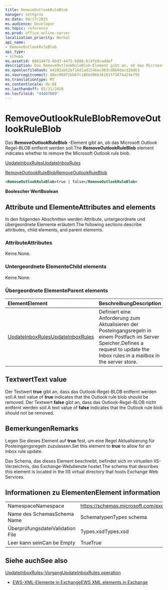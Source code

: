 ```yaml
---
title: RemoveOutlookRuleBlob
manager: sethgros
ms.date: 09/17/2015
ms.audience: Developer
ms.topic: reference
ms.prod: office-online-server
localization_priority: Normal
api_name:
- RemoveOutlookRuleBlob
api_type:
- schema
ms.assetid: 69614475-8bd3-4475-b988-614fe9cad8ef
description: Das RemoveOutlookRuleBlob-Element gibt an, ob das Microsoft Outlook Regel-BLOB entfernt werden soll.
ms.openlocfilehash: b4202ab52bf16d1ad1546ec963cd8b9dacd2bd63
ms.sourcegitcommit: 88ec988f2bb67c1866d06b361615f3674a24e795
ms.translationtype: MT
ms.contentlocale: de-DE
ms.lasthandoff: 05/31/2020
ms.locfileid: "44467669"
---
```

# <a name="removeoutlookruleblob"></a><span data-ttu-id="57efd-103">RemoveOutlookRuleBlob</span><span class="sxs-lookup"><span data-stu-id="57efd-103">RemoveOutlookRuleBlob</span></span>

<span data-ttu-id="57efd-104">Das **RemoveOutlookRuleBlob** -Element gibt an, ob das Microsoft Outlook Regel-BLOB entfernt werden soll.</span><span class="sxs-lookup"><span data-stu-id="57efd-104">The **RemoveOutlookRuleBlob** element indicates whether to remove the Microsoft Outlook rule blob.</span></span> 
  
[<span data-ttu-id="57efd-105">UpdateInboxRules</span><span class="sxs-lookup"><span data-stu-id="57efd-105">UpdateInboxRules</span></span>](updateinboxrules.md)
  
[<span data-ttu-id="57efd-106">RemoveOutlookRuleBlob</span><span class="sxs-lookup"><span data-stu-id="57efd-106">RemoveOutlookRuleBlob</span></span>](removeoutlookruleblob.md)
  
```XML
<RemoveOutlookRuleBlob>true | false</RemoveOutlookRuleBlob>
```

 <span data-ttu-id="57efd-107">**Boolescher Wert**</span><span class="sxs-lookup"><span data-stu-id="57efd-107">**Boolean**</span></span>
## <a name="attributes-and-elements"></a><span data-ttu-id="57efd-108">Attribute und Elemente</span><span class="sxs-lookup"><span data-stu-id="57efd-108">Attributes and elements</span></span>

<span data-ttu-id="57efd-109">In den folgenden Abschnitten werden Attribute, untergeordnete und übergeordnete Elemente erläutert.</span><span class="sxs-lookup"><span data-stu-id="57efd-109">The following sections describe attributes, child elements, and parent elements.</span></span>
  
### <a name="attributes"></a><span data-ttu-id="57efd-110">Attribute</span><span class="sxs-lookup"><span data-stu-id="57efd-110">Attributes</span></span>

<span data-ttu-id="57efd-111">Keine.</span><span class="sxs-lookup"><span data-stu-id="57efd-111">None.</span></span>
  
### <a name="child-elements"></a><span data-ttu-id="57efd-112">Untergeordnete Elemente</span><span class="sxs-lookup"><span data-stu-id="57efd-112">Child elements</span></span>

<span data-ttu-id="57efd-113">Keine.</span><span class="sxs-lookup"><span data-stu-id="57efd-113">None.</span></span>
  
### <a name="parent-elements"></a><span data-ttu-id="57efd-114">Übergeordnete Elemente</span><span class="sxs-lookup"><span data-stu-id="57efd-114">Parent elements</span></span>

|<span data-ttu-id="57efd-115">**Element**</span><span class="sxs-lookup"><span data-stu-id="57efd-115">**Element**</span></span>|<span data-ttu-id="57efd-116">**Beschreibung**</span><span class="sxs-lookup"><span data-stu-id="57efd-116">**Description**</span></span>|
|:-----|:-----|
|[<span data-ttu-id="57efd-117">UpdateInboxRules</span><span class="sxs-lookup"><span data-stu-id="57efd-117">UpdateInboxRules</span></span>](updateinboxrules.md) <br/> |<span data-ttu-id="57efd-118">Definiert eine Anforderung zum Aktualisieren der Posteingangsregeln in einem Postfach im Server Speicher.</span><span class="sxs-lookup"><span data-stu-id="57efd-118">Defines a request to update the Inbox rules in a mailbox in the server store.</span></span>  <br/> |
   
## <a name="text-value"></a><span data-ttu-id="57efd-119">Textwert</span><span class="sxs-lookup"><span data-stu-id="57efd-119">Text value</span></span>

<span data-ttu-id="57efd-120">Der Textwert **true** gibt an, dass das Outlook-Regel-BLOB entfernt werden soll.</span><span class="sxs-lookup"><span data-stu-id="57efd-120">A text value of **true** indicates that the Outlook rule blob should be removed.</span></span> <span data-ttu-id="57efd-121">Der Textwert **false** gibt an, dass das Outlook-Regel-BLOB nicht entfernt werden soll.</span><span class="sxs-lookup"><span data-stu-id="57efd-121">A text value of **false** indicates that the Outlook rule blob should not be removed.</span></span> 
  
## <a name="remarks"></a><span data-ttu-id="57efd-122">Bemerkungen</span><span class="sxs-lookup"><span data-stu-id="57efd-122">Remarks</span></span>

<span data-ttu-id="57efd-123">Legen Sie dieses Element auf **true** fest, um eine Regel Aktualisierung für Posteingangsregeln zuzulassen.</span><span class="sxs-lookup"><span data-stu-id="57efd-123">Set this element to **true** to allow for an Inbox rule update.</span></span> 
  
<span data-ttu-id="57efd-124">Das Schema, das dieses Element beschreibt, befindet sich im virtuellen IIS-Verzeichnis, das Exchange-Webdienste hostet.</span><span class="sxs-lookup"><span data-stu-id="57efd-124">The schema that describes this element is located in the IIS virtual directory that hosts Exchange Web Services.</span></span>
  
## <a name="element-information"></a><span data-ttu-id="57efd-125">Informationen zu Elementen</span><span class="sxs-lookup"><span data-stu-id="57efd-125">Element information</span></span>

|||
|:-----|:-----|
|<span data-ttu-id="57efd-126">Namespace</span><span class="sxs-lookup"><span data-stu-id="57efd-126">Namespace</span></span>  <br/> |https://schemas.microsoft.com/exchange/services/2006/types  <br/> |
|<span data-ttu-id="57efd-127">Name des Schemas</span><span class="sxs-lookup"><span data-stu-id="57efd-127">Schema Name</span></span>  <br/> |<span data-ttu-id="57efd-128">Schematypen</span><span class="sxs-lookup"><span data-stu-id="57efd-128">Types schema</span></span>  <br/> |
|<span data-ttu-id="57efd-129">Überprüfungsdatei</span><span class="sxs-lookup"><span data-stu-id="57efd-129">Validation File</span></span>  <br/> |<span data-ttu-id="57efd-130">Types.xsd</span><span class="sxs-lookup"><span data-stu-id="57efd-130">Types.xsd</span></span>  <br/> |
|<span data-ttu-id="57efd-131">Leer kann sein</span><span class="sxs-lookup"><span data-stu-id="57efd-131">Can be Empty</span></span>  <br/> |<span data-ttu-id="57efd-132">True</span><span class="sxs-lookup"><span data-stu-id="57efd-132">True</span></span>  <br/> |
   
## <a name="see-also"></a><span data-ttu-id="57efd-133">Siehe auch</span><span class="sxs-lookup"><span data-stu-id="57efd-133">See also</span></span>



[<span data-ttu-id="57efd-134">UpdateInboxRules-Vorgang</span><span class="sxs-lookup"><span data-stu-id="57efd-134">UpdateInboxRules operation</span></span>](updateinboxrules-operation.md)


- [<span data-ttu-id="57efd-135">EWS-XML-Elemente in Exchange</span><span class="sxs-lookup"><span data-stu-id="57efd-135">EWS XML elements in Exchange</span></span>](ews-xml-elements-in-exchange.md)

